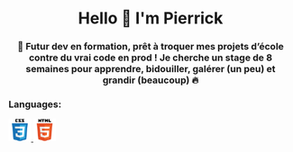 <h1 align="center">Hello 👋 I'm Pierrick</h1>
<h3 align="center">🚀 Futur dev en formation, prêt à troquer mes projets d’école contre du vrai code en prod ! Je cherche un stage de 8 semaines pour apprendre, bidouiller, galérer (un peu) et grandir (beaucoup) 🔥</h3>

<h3 align="left">Languages:</h3>
<p align="left"> <a href="https://www.w3schools.com/css/" target="_blank" rel="noreferrer"> <img src="https://raw.githubusercontent.com/devicons/devicon/master/icons/css3/css3-original-wordmark.svg" alt="css3" width="40" height="40"/> </a> <a href="https://www.w3.org/html/" target="_blank" rel="noreferrer"> <img src="https://raw.githubusercontent.com/devicons/devicon/master/icons/html5/html5-original-wordmark.svg" alt="html5" width="40" height="40"/></p>
